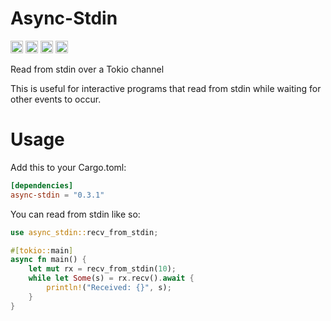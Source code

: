 # Async-Stdin

[<img alt="github" src="https://img.shields.io/badge/github-wcygan/async--stdin-8da0cb?style=for-the-badge&labelColor=555555&logo=github" height="20">](https://github.com/wcygan/async-stdin)
[<img alt="crates.io" src="https://img.shields.io/crates/v/async-stdin.svg?style=for-the-badge&color=fc8d62&logo=rust" height="20">](https://crates.io/crates/async-stdin)
[<img alt="docs.rs" src="https://img.shields.io/badge/docs.rs-async--stdin-66c2a5?style=for-the-badge&labelColor=555555&logo=docs.rs" height="20">](https://docs.rs/async-stdin)
[<img alt="build status" src="https://img.shields.io/github/actions/workflow/status/wcygan/async-stdin/test.yml?branch=main&style=for-the-badge" height="20">](https://github.com/wcygan/async-stdin/actions?query=branch%3Amain)

Read from stdin over a Tokio channel

This is useful for interactive programs that read from stdin while waiting for other events to occur.

# Usage

Add this to your Cargo.toml:

```toml
[dependencies]
async-stdin = "0.3.1"
```

You can read from stdin like so:

```rust
use async_stdin::recv_from_stdin;

#[tokio::main]
async fn main() {
    let mut rx = recv_from_stdin(10);
    while let Some(s) = rx.recv().await {
        println!("Received: {}", s);
    }
}
```